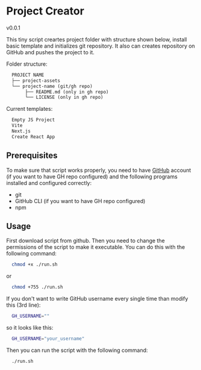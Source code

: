 # Project Creator

v0.0.1

This tiny script creartes project folder with structure shown below, install basic template and initializes git repository. It also can creates repository on GitHub and pushes the project to it.

Folder structure:

```md
  PROJECT NAME
  ├── project-assets
  └── project-name (git/gh repo)
       ├── README.md (only in gh repo)
       └── LICENSE (only in gh repo)
```

Current templates:

```md
  Empty JS Project
  Vite
  Next.js
  Create React App
```

## Prerequisites

To make sure that script works properly, you need to have [GitHub](https://github.com) account (if you want to have GH repo configured) and the following programs installed and configured correctly:

- git
- GitHub CLI (if you want to have GH repo configured)
- npm 

## Usage

First download script from github. Then you need to change the permissions of the script to make it executable. You can do this with the following command:

```bash
  chmod +x ./run.sh
```

or

```bash
  chmod +755 ./run.sh
```

If you don't want to write GitHub username every single time than modify this (3rd line):

```bash
  GH_USERNAME=""
```

so it looks like this:

```bash
  GH_USERNAME="your_username"
```

Then you can run the script with the following command:

```bash
  ./run.sh
```
